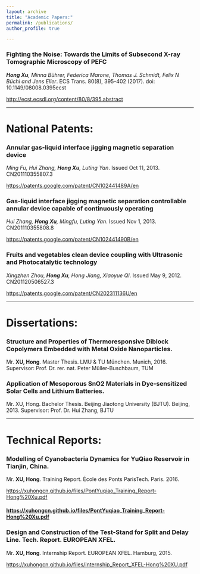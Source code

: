 ```yaml
---
layout: archive
title: "Academic Papers:"
permalink: /publications/
author_profile: true

---
```


### Fighting the Noise: Towards the Limits of Subsecond X-ray Tomographic Microscopy of PEFC
***Hong Xu**, Minna Bührer, Federica Marone, Thomas J. Schmidt, Felix N Büchi and Jens Eller*. ECS Trans. 80(8), 395-402 (2017). doi: 10.1149/08008.0395ecst

http://ecst.ecsdl.org/content/80/8/395.abstract

---

# National Patents:

### Annular gas-liquid interface jigging magnetic separation device
*Ming Fu, Hui Zhang, **Hong Xu**, Luting Yan*. Issued Oct 11, 2013. CN201110355807.3

https://patents.google.com/patent/CN102441489A/en


### Gas-liquid interface jigging magnetic separation controllable annular device capable of continuously operating
*Hui Zhang, **Hong Xu**, Mingfu, Luting Yan*. Issued Nov 1, 2013. CN201110355808.8

https://patents.google.com/patent/CN102441490B/en


### Fruits and vegetables clean device coupling with Ultrasonic and Photocatalytic technology
*Xingzhen Zhou, **Hong Xu**, Hong Jiang, Xiaoyue QI*. Issued May 9, 2012. CN201120506527.3

https://patents.google.com/patent/CN202311136U/en


---

# Dissertations:

### Structure and Properties of Thermoresponsive Diblock Copolymers Embedded with Metal Oxide Nanoparticles. 
Mr. **XU, Hong**. Master Thesis. LMU & TU München. Munich, 2016.
Supervisor: Prof. Dr. rer. nat. Peter Müller-Buschbaum, TUM

###  Application of Mesoporous SnO2 Materials in Dye-sensitized Solar Cells and Lithium Batteries. 
Mr. XU, Hong. Bachelor Thesis. Beijing Jiaotong University (BJTU). Beijing, 2013.
Supervisor: Prof. Dr. Hui Zhang, BJTU

---

# Technical Reports:

### Modelling of Cyanobacteria Dynamics for YuQiao Reservoir in Tianjin, China.
Mr. **XU, Hong**. Training Report. École des Ponts ParisTech. Paris. 2016.

https://xuhongcn.github.io/files/PontYuqiao_Training_Report-Hong%20Xu.pdf

#### <a href="https://xuhongcn.github.io/files/PontYuqiao_Training_Report-Hong%20Xu.pdf" target="_blank">https://xuhongcn.github.io/files/PontYuqiao_Training_Report-Hong%20Xu.pdf</a>


### Design and Construction of the Test-Stand for Split and Delay Line. Tech. Report. EUROPEAN XFEL.
Mr. **XU, Hong**. Internship Report. EUROPEAN XFEL. Hamburg, 2015.

https://xuhongcn.github.io/files/Internship_Report_XFEL-Hong%20XU.pdf


